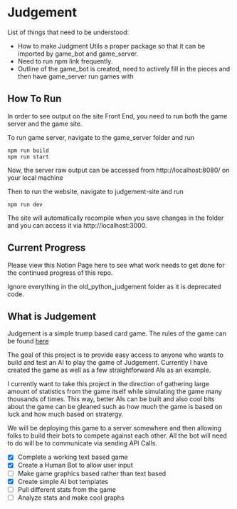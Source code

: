 # Judgement

List of things that need to be understood:

- How to make Judgment Utils a proper package so that it can be imported by game_bot and game_server.
- Need to run npm link frequently.
- Outline of the game_bot is created, need to actively fill in the pieces and then have game_server run games with 

## How To Run

In order to see output on the site Front End, you need to run both the game server and the game site.

To run game server, navigate to the game_server folder and run
```
npm run build
npm run start
```

Now, the server raw output can be accessed from http://localhost:8080/ on your local machine 

Then to run the website, navigate to judgement-site and run

```
npm run dev
```
The site will automatically recompile when you save changes in the folder and you can access it via http://localhost:3000. 

## Current Progress

Please view this Notion Page here to see what work needs to get done for the continued progress of this repo.

Ignore everything in the old_python_judgement folder as it is deprecated code.

## What is Judgement

Judgement is a simple trump based card game. The rules of the game can be found [here](http://card-games.wonderhowto.com/how-to/play-card-game-judgment-0122237/) 

The goal of this project is to provide easy access to anyone who wants to build 
and test an AI to play the game of Judgement. Currently I have created the game
as well as a few straightforward AIs as an example.

I currently want to take this project in the direction of gathering large amount
of statistics from the game itself while simulating the game many thousands of times.
This way, better AIs can be built and also cool bits about the game can be gleaned
such as how much the game is based on luck and how much based on stratergy.

We will be deploying this game to a server somewhere and then allowing folks to build their
bots to compete against each other. All the bot will need to do will be to communicate via 
sending API Calls.

- [X] Complete a working text based game 
- [X] Create a Human Bot to allow user input
- [ ] Make game graphics based rather than text based
- [X] Create simple AI bot templates
- [ ] Pull different stats from the game
- [ ] Analyze stats and make cool graphs
